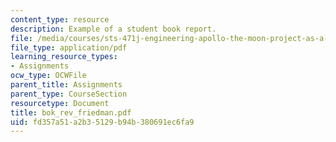 ```yaml
---
content_type: resource
description: Example of a student book report.
file: /media/courses/sts-471j-engineering-apollo-the-moon-project-as-a-complex-system-spring-2007/fd357a51a2b35129b94b380691ec6fa9_bok_rev_friedman.pdf
file_type: application/pdf
learning_resource_types:
- Assignments
ocw_type: OCWFile
parent_title: Assignments
parent_type: CourseSection
resourcetype: Document
title: bok_rev_friedman.pdf
uid: fd357a51-a2b3-5129-b94b-380691ec6fa9
---
```

